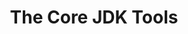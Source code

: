 ---
id: jvm.core_tools.overview
title: "The Core JDK Tools"
slug: learn/jvm/tools/core
slug_history:
- tools
group_title: The Core JDK Tools
type: tutorial
level: beginner
category: jvm
category_order: 1
group: core-jdk-tools
layout: learn/tutorial-group-top.html
main_css_id: learn
description: "Learn about the tools the JDK gives you to compile, run, analyze and monitor your code."
---